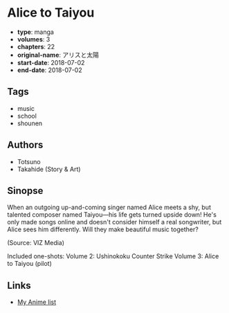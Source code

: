 # Alice to Taiyou

-   **type**: manga
-   **volumes**: 3
-   **chapters**: 22
-   **original-name**: アリスと太陽
-   **start-date**: 2018-07-02
-   **end-date**: 2018-07-02

## Tags

-   music
-   school
-   shounen

## Authors

-   Totsuno
-   Takahide (Story & Art)

## Sinopse

When an outgoing up-and-coming singer named Alice meets a shy, but talented composer named Taiyou—his life gets turned upside down! He's only made songs online and doesn't consider himself a real songwriter, but Alice sees him differently. Will they make beautiful music together?

(Source: VIZ Media)

Included one-shots:
Volume 2: Ushinokoku Counter Strike
Volume 3: Alice to Taiyou (pilot)

## Links

-   [My Anime list](https://myanimelist.net/manga/114659/Alice_to_Taiyou)
